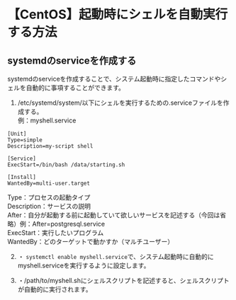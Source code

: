 # 【CentOS】起動時にシェルを自動実行する方法<br>

## systemdのserviceを作成する
systemdのserviceを作成することで、システム起動時に指定したコマンドやシェルを自動的に事項することができます。<br>

1. /etc/systemd/system/以下にシェルを実行するための.serviceファイルを作成する。<br>
例：myshell.service<br>

```
[Unit]
Type=simple
Description=my-script shell

[Service]
ExecStart=/bin/bash /data/starting.sh

[Install]
WantedBy=multi-user.target
```
Type：プロセスの起動タイプ<br>
Description：サービスの説明<br>
After：自分が起動する前に起動していて欲しいサービスを記述する（今回は省略）例：After=postgresql.service<br>
ExecStart：実行したいプログラム<br>
WantedBy：どのターゲットで動かすか（マルチユーザー）<br>

2. ・ `systemctl enable myshell.service`で、システム起動時に自動的にmyshell.serviceを実行するように設定します。

3. ・/path/to/myshell.shにシェルスクリプトを記述すると、シェルスクリプトが自動的に実行されます。<br>